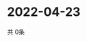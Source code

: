 # 2022-04-23
  共 0条

  <!-- BEGIN -->
  <!-- 最后更新时间Sat Apr 23 2022 08:08:33 GMT+0000 (Coordinated Universal Time) -->
  
  <!-- END -->
  
  